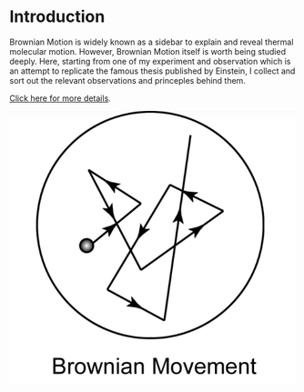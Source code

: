 # Introduction
Brownian Motion is widely known as a sidebar to explain and reveal thermal molecular motion. However, Brownian Motion itself is worth being studied deeply. Here, starting from one of my experiment and observation which is an attempt to replicate the famous thesis published by Einstein, I collect and sort out the relevant observations and princeples behind them.

[Click here for more details](https://zhuanlan.zhihu.com/p/687426219).

![1](./Figures/Brownian%20Motion.png)